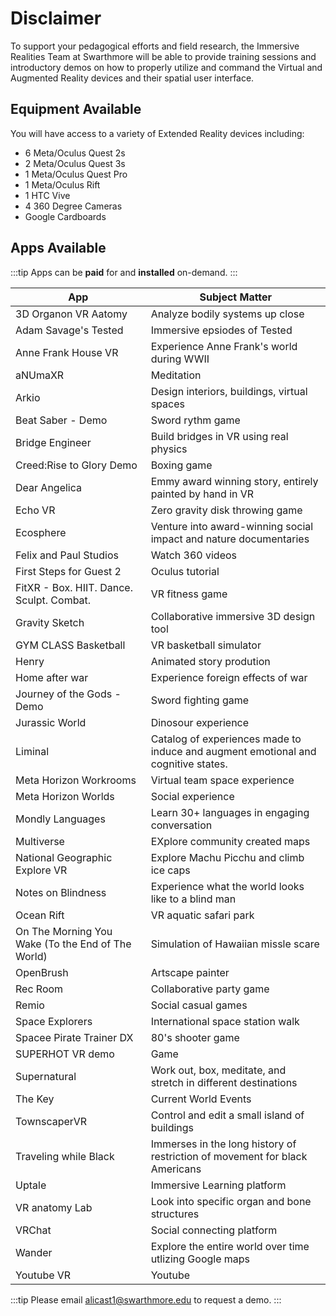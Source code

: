 # Disclaimer
To support your pedagogical efforts and field research, the Immersive Realities Team at Swarthmore will be able to provide training sessions and introductory demos on how to properly utilize and command the Virtual and Augmented Reality devices and their spatial user interface.

## Equipment Available  
You will have access to a variety of Extended Reality devices including:

-   6 Meta/Oculus Quest 2s
-   2 Meta/Oculus Quest 3s
-   1 Meta/Oculus Quest Pro
-   1 Meta/Oculus Rift
-   1 HTC Vive
-   4 360 Degree Cameras
-   Google Cardboards

## Apps Available

:::tip
Apps can be **paid** for and **installed** on-demand.
:::


| App                      | Subject Matter                                           |
| ------------------------ | -------------------------------------------------------- |
| 3D Organon VR Aatomy     | Analyze bodily systems up close                          |
| Adam Savage's Tested     | Immersive epsiodes of Tested                             |
| Anne Frank House VR      | Experience Anne Frank's world during WWII                |
| aNUmaXR                  | Meditation                                               |
| Arkio                    | Design interiors, buildings, virtual spaces              |
| Beat Saber - Demo        | Sword rythm game                                         |
| Bridge Engineer          | Build bridges in VR using real physics                   |
| Creed:Rise to Glory Demo | Boxing game                                              |
| Dear Angelica            | Emmy award winning story, entirely painted by hand in VR |                                                    
| Echo VR                                   | Zero gravity disk throwing game                                   
| Ecosphere                                 | Venture into award-winning social impact and nature documentaries |
| Felix and Paul Studios                    | Watch 360 videos                                                  |
| First Steps for Guest 2                   | Oculus tutorial                                                   |
| FitXR - Box. HIIT. Dance. Sculpt. Combat. | VR fitness game                                                   |
| Gravity Sketch                            | Collaborative immersive 3D design tool                            |
| GYM CLASS Basketball                      | VR basketball simulator                                           |
| Henry                                     | Animated story prodution                                          |
| Home after war                            | Experience foreign effects of war      
| Journey of the Gods - Demo     | Sword fighting game                                                               |
| Jurassic World                 | Dinosour experience                                                               |
| Liminal                        | Catalog of experiences made to induce and augment emotional and cognitive states. |
| Meta Horizon Workrooms         | Virtual team space experience                                                     |
| Meta Horizon Worlds            | Social experience                                                                 |
| Mondly Languages               | Learn 30+ languages in engaging conversation                                      |
| Multiverse                     | EXplore community created maps                                                    |
| National Geographic Explore VR | Explore Machu Picchu and climb ice caps                                           |
| Notes on Blindness             | Experience what the world looks like to a blind man                                                          
| Ocean Rift                                        | VR aquatic safari park                                         |
| On The Morning You Wake (To the End of The World) | Simulation of Hawaiian missle scare                            |
| OpenBrush                                         | Artscape painter                                               |
| Rec Room                                          | Collaborative party game                                       |
| Remio                                             | Social casual games                                            |
| Space Explorers                                   | International space station walk                               |
| Spacee Pirate Trainer DX                          | 80's shooter game                                              |
| SUPERHOT VR demo                                  | Game                                                           |
| Supernatural                                      | Work out, box, meditate, and stretch in different destinations |
| The Key               | Current World Events                                                        |
| TownscaperVR          | Control and edit a small island of buildings                                |
| Traveling while Black | Immerses in the long history of restriction of movement for black Americans |
| Uptale                | Immersive Learning platform                                                 |
| VR anatomy Lab        | Look into specific organ and bone structures                                |
| VRChat                | Social connecting platform                                                  |
| Wander                | Explore the entire world over time utlizing Google maps                     |
| Youtube VR            | Youtube                                                                     |

:::tip
Please email  alicast1@swarthmore.edu  to request a demo.
:::